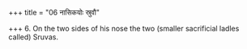+++
title = "06 नासिकयोः स्रुवौ"

+++
6. On the two sides of his nose the two (smaller sacrificial ladles called) Sruvas.

